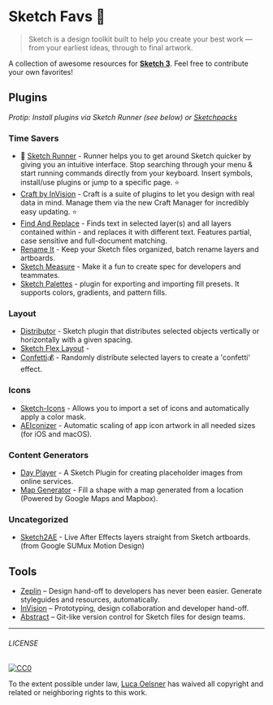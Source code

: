 # Sketch Favs 💎

> Sketch is a design toolkit built to help you create your best work — from your earliest ideas, through to final artwork.

A collection of awesome resources for [**Sketch 3**](http://bohemiancoding.com/sketch/). Feel free to contribute your own favorites! 

## Plugins

_Protip: Install plugins via Sketch Runner (see below) or [Sketchpacks](https://sketchpacks.com/)_ 

### Time Savers

* 🏃 [Sketch Runner](http://sketchrunner.com/) - Runner helps you to get around Sketch quicker by giving you an intuitive interface. Stop searching through your menu & start running commands directly from your keyboard. Insert symbols, install/use plugins or jump to a specific page. ⭐️
* [Craft by InVision](https://www.invisionapp.com/craft) - Craft is a suite of plugins to let you design with real data in mind. Manage them via the new Craft Manager for incredibly easy updating. ⭐️
* [Find And Replace](https://github.com/thierryc/Sketch-Find-And-Replace) - Finds text in selected layer(s) and all layers contained within - and replaces it with different text. Features partial, case sensitive and full-document matching.
* [Rename It](https://github.com/rodi01/RenameIt) - Keep your Sketch files organized, batch rename layers and artboards.
* [Sketch Measure](https://github.com/utom/sketch-measure) - Make it a fun to create spec for developers and teammates.
* [Sketch Palettes](https://github.com/andrewfiorillo/sketch-palettes) - plugin for exporting and importing fill presets. It supports colors, gradients, and pattern fills.


### Layout
* [Distributor](https://github.com/PEZ/SketchDistributor) - Sketch plugin that distributes selected objects vertically or horizontally with a given spacing.
* [Sketch Flex Layout](https://github.com/hrescak/Sketch-Flex-Layout) - 
* [Confetti](http://www.sketchconfetti.com/)💰 -  Randomly distribute selected layers to create a 'confetti' effect. 

### Icons
* [Sketch-Icons](https://github.com/AMoreaux/Sketch-Icons) - Allows you to import a set of icons and automatically apply a color mask.
* [AEIconizer](https://github.com/tadija/AEIconizer) - Automatic scaling of app icon artwork in all needed sizes (for iOS and macOS).



### Content Generators
* [Day Player](https://github.com/tylergaw/day-player) - A Sketch Plugin for creating placeholder images from online services.
* [Map Generator](https://github.com/eddiesigner/sketch-map-generator) - Fill a shape with a map generated from a location (Powered by Google Maps and Mapbox).

### Uncategorized 
* [Sketch2AE](https://google.github.io/sketch2ae/) - Live After Effects layers straight from Sketch artboards. (from Google SUMux Motion Design)


## Tools 
* [Zeplin](https://zeplin.io) – Design hand-off to developers has never been easier. Generate styleguides and resources, automatically.
* [InVision](https://sketchpacks.com/) – Prototyping, design collaboration and developer hand-off. 
* [Abstract](https://www.goabstract.com/) – Git-like version control for Sketch files for design teams. 


---

###### LICENSE

[![CC0](http://mirrors.creativecommons.org/presskit/buttons/88x31/svg/cc-zero.svg)](http://creativecommons.org/publicdomain/zero/1.0/)

To the extent possible under law, [Luca Oelsner](https://lucaoelsner.de) has waived all copyright and related or neighboring rights to this work.

